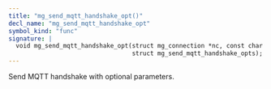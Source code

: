 ```yaml
---
title: "mg_send_mqtt_handshake_opt()"
decl_name: "mg_send_mqtt_handshake_opt"
symbol_kind: "func"
signature: |
  void mg_send_mqtt_handshake_opt(struct mg_connection *nc, const char *client_id,
                                  struct mg_send_mqtt_handshake_opts);
---
```


Send MQTT handshake with optional parameters. 

